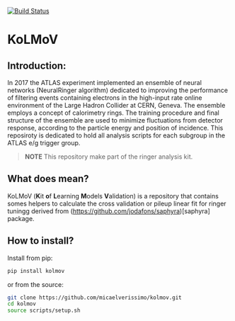 
[![Build Status](https://travis-ci.org/micaelverissimo/kolmov.svg?branch=master)](https://travis-ci.org/micaelverissimo/kolmov)

# KoLMoV

## Introduction:

In 2017 the ATLAS experiment implemented an ensemble of neural networks (NeuralRinger algorithm) dedicated to improving the performance of filtering events containing electrons in the high-input rate online environment of the Large Hadron Collider at CERN, Geneva. The ensemble employs a concept of calorimetry rings. The training procedure and final structure of the ensemble are used to minimize fluctuations from detector response, according to the particle energy and position of incidence. This reposiroty is dedicated to hold all analysis scripts for each subgroup in the ATLAS e/g trigger group.

>**NOTE** This repository make part of the ringer analysis kit.

## What does mean?

KoLMoV (**K**it **o**f **L**earning **M**odels **V**alidation) is a repository that contains somes helpers to calculate the cross validation or pileup linear fit for ringer tuningg derived from (https://github.com/jodafons/saphyra)[saphyra] package.

## How to install?

Install from pip:
```bash
pip install kolmov
```
or from the source:
```bash
git clone https://github.com/micaelverissimo/kolmov.git 
cd kolmov
source scripts/setup.sh
```






